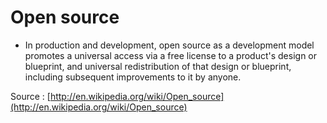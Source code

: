 # Open source

  * In production and development, open source as a development model promotes a universal access via a free license to a product's design or blueprint, and universal redistribution of that design or blueprint, including subsequent improvements to it by anyone.

Source : [http://en.wikipedia.org/wiki/Open_source](http://en.wikipedia.org/wiki/Open_source)


